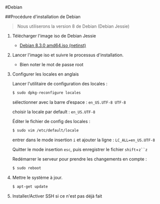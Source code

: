 #Debian

##Procédure d'installation de Debian

>Nous utiliserons la version 8 de Debian (Debian Jessie)

1. Télécharger l'image iso de Debian Jessie

    * [Debian 8.3.0 amd64.iso (netinst)](http://cdimage.debian.org/debian-cd/8.3.0/amd64/iso-cd/debian-8.3.0-amd64-netinst.iso)
2. Lancer l'image iso et suivre le processus d'installation.
    
    * Bien noter le mot de passe root
    
3. Configurer les locales en anglais

    Lancer l'utilitaire de configuration des locales :
    ```bash
    $ sudo dpkg-reconfigure locales
    ```
    
	sélectionner avec la barre d’espace : `en_US.UTF-8 UTF-8`
	
	choisir la locale par default : `en_US.UTF-8`
	
	Éditer le fichier de config des locales :
    ```bash
    $ sudo vim /etc/default/locale
    ```
    entrer dans le mode insertion `i` et ajouter la ligne : `LC_ALL=en_US.UTF-8`
    
    Quitter le mode insertion `esc`, puis enregistrer le fichier `shift`+`z``z`
    
    Redémarrer le serveur pour prendre les changements en compte :
    ```bash
    $ sudo reboot
    ```

4. Mettre le système à jour.

    ```bash
    $ apt-get update
    ```
5. Installer/Activer SSH si ce n'est pas déjà fait









